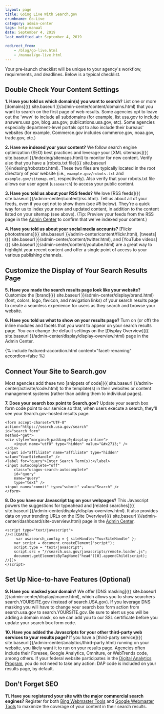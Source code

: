 ```yaml
---
layout: page
title: Going Live With Search.gov
crumbname: Go-Live
category: admin-center
tags: help-manual
date: September 4, 2019
last_modified_at: September 4, 2019

redirect_from:
    - /blog/go-live.html
    - /manual/go-live.html
---
```

Your pre-launch checklist will be unique to your agency's workflow, requirements, and deadlines. Below is a typical checklist.

## Double Check Your Content Settings

<i class="icon-check"></i> **1. Have you told us which domain(s) you want to search?** List one or more [domains]({{ site.baseurl }}/admin-center/content/domains.html) that you want to search on the first page of web results. Some agencies opt to leave out the 'www' to include all subdomains (for example, list usa.gov to include answers.usa.gov, blog.usa.gov, publications.usa.gov, etc). Some agencies especially department-level portals opt to also include their bureaus' websites (for example, Commerce.gov includes commerce.gov, noaa.gov, trade.gov, etc.)

<i class="icon-check"></i> **2. Have we indexed your your content?** We follow search engine optimization (SEO) best practices and leverage your [XML sitemaps]({{ site.baseurl }}/indexing/sitemaps.html) to monitor for new content. Verify also that you have a [robots.txt file]({{ site.baseurl }}/indexing/robotstxt.html). These two files are typically located in the root directory of your website (i.e., `example.gov/robots.txt` and `example.gov/sitemap.xml`, respectively). Also verify that your robots.txt file allows our user agent (`usasearch`) to access your public content.

<i class="icon-check"></i> **3. Have you told us about your RSS feeds?** We love [RSS feeds]({{ site.baseurl }}/admin-center/content/rss.html). Tell us about all of your feeds, even if you opt not to show them (see #5 below). They're a quick way for us to index your new and updated content, in addition to the content listed on your sitemap (see above). (Tip: Preview your feeds from the RSS page in the [Admin Center](https://search.usa.gov/sites/) to confirm that we've indexed your content.)

<i class="icon-check"></i> **4. Have you told us about your social media accounts?** [Flickr photostreams]({{ site.baseurl }}/admin-center/content/flickr.html), [tweets]({{ site.baseurl }}/admin-center/content/twitter.html), and [YouTube videos]({{ site.baseurl }}/admin-center/content/youtube.html) are a great way to highlight your recent content and offer a single point of access to your various publishing channels. 

## Customize the Display of Your Search Results Page

<i class="icon-check"></i> **5. Have you made the search results page look like your website?** Customize the [brand]({{ site.baseurl }}/admin-center/display/brand.html) (font, colors, logo, favicon, and navigation links) of your search results page to create a seamless experience for users as they search and browse your website.

<i class="icon-check"></i> **6. Have you told us what to show on your results page?** Turn on (or off) the inline modules and facets that you want to appear on your search results page. You can change the default settings on the [Display Overview]({{ site.baseurl }}/admin-center/display/display-overview.html) page in the Admin Center.

{% include featured-accordion.html content="facet-renaming" accordion=false %}

## Connect Your Site to Search.gov

Most agencies add these two [snippets of code]({{ site.baseurl }}/admin-center/activate/code.html) to the template(s) in their websites or content management systems (rather than adding them to individual pages).

<i class="icon-check"></i> **7. Does your search box point to Search.gov?** Update your search box form code point to our service so that, when users execute a search, they'll see your Search.gov-hosted results page.

	<form accept-charset="UTF-8" 
	action="https://search.usa.gov/search" 
	id="search_form" 
	method="get">
	<div style="margin:0;padding:0;display:inline">
		<input name="utf8" type="hidden" value="&#x2713;" />
	</div>
	<input id="affiliate" name="affiliate" type="hidden" value="YourSiteHandle" />
	<label for="query">Enter Search Term(s):</label>
	<input autocomplete="off" 
		class="usagov-search-autocomplete" 
		id="query" 
		name="query" 
		type="text" />
	<input name="commit" type="submit" value="Search" />
	</form>

<i class="icon-check"></i> **8. Do you have our Javascript tag on your webpages?** This Javascript powers the suggestions for typeahead and [related searches]({{ site.baseurl }}/admin-center/display/display-overview.html). It also provides data on your trending URLs on the [Site Overview]({{ site.baseurl }}/admin-center/dashboard/site-overview.html) page in the [Admin Center](https://search.usa.gov/sites/).

	<script type="text/javascript">
	//<![CDATA[
		 var usasearch_config = { siteHandle:"YourSiteHandle" };
	 	var script = document.createElement("script");
	 	script.type = "text/javascript";
	 	script.src = "//search.usa.gov/javascripts/remote.loader.js";
	 	document.getElementsByTagName("head")[0].appendChild(script);
	//]]>
	</script>

## Set Up Nice-to-have Features (Optional)

<i class="icon-check"></i> **9. Have you masked your domain?** We offer [DNS masking]({{ site.baseurl }}/admin-center/display/cname.html), which allows you to show searchers search.YOURSITE.gov (instead of search.USA.gov). If you leverage DNS masking you will have to change your search box form action from search.usa.gov to search.YOURSITE.gov. Be sure to alert us you will be adding a domain mask, so we can add you to our SSL certificate before you update your search box form code.

<i class="icon-check"></i> **10. Have you added the Javascripts for your other third-party web services to your results page?** If you have a [third-party service]({{ site.baseurl }}/admin-center/analytics/third-party.html) running on your website, you likely want it to run on your results page. Agencies often include their Foresee, Google Analytics, Omniture, or WebTrends code, among others. If your federal website participates in the [Digital Analytics Program](https://www.digitalgov.gov/services/dap/), you do not need to take any action: DAP code is included on your results page, by default.

## Don't Forget SEO

<i class="icon-check"></i> **11. Have you registered your site with the major commercial search engines?** Register for both [Bing Webmaster Tools](https://www.bing.com/toolbox/webmaster) and [Google Webmaster Tools](https://www.google.com/webmasters/tools/home?hl=en) to maximize the coverage of your content in their search results.
